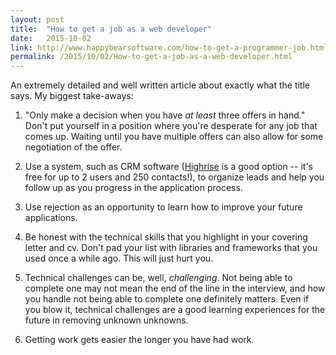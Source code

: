 ```yaml
---
layout: post
title:  "How to get a job as a web developer"
date:   2015-10-02
link: http://www.happybearsoftware.com/how-to-get-a-programmer-job.html
permalink: /2015/10/02/How-to-get-a-job-as-a-web-developer.html
---
```


An extremely detailed and well written article about exactly what the title says. My biggest take-aways: 

1. "Only make a decision when you have _at least_ three offers in hand." Don't put yourself in a position where you're desperate for any job that comes up.  Waiting until you have multiple offers can also allow for some negotiation of the offer. 

2. Use a system, such as CRM software ([Highrise](http://www.highrisehq.com) is a good option -- it's free for up to 2 users and 250 contacts!), to organize leads and help you follow up as you progress in the application process. 

3. Use rejection as an opportunity to learn how to improve your future applications.  

4. Be honest with the technical skills that you highlight in your covering letter and cv.  Don't pad your list with libraries and frameworks that you used once a while ago.  This will just hurt you.

5. Technical challenges can be, well, _challenging_.  Not being able to complete one may not mean the end of the line in the interview, and how you handle not being able to complete one definitely matters.  Even if you blow it, technical challenges are a good learning experiences for the future in removing unknown unknowns. 

6. Getting work gets easier the longer you have had work.  

